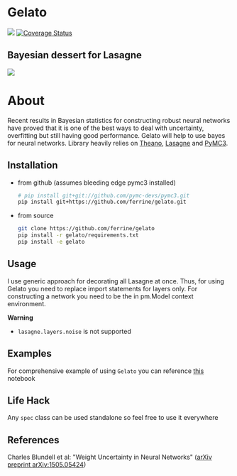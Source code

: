 # Gelato
[![](https://travis-ci.org/ferrine/gelato.svg?branch=master)](https://travis-ci.org/ferrine/gelato)
[![Coverage Status](https://coveralls.io/repos/github/ferrine/gelato/badge.svg?branch=master)](https://coveralls.io/github/ferrine/gelato?branch=master)
## Bayesian dessert for Lasagne

![](img/gelato.jpg)

# About
Recent results in Bayesian statistics for constructing robust neural networks have proved that it is one of the best ways to deal with uncertainty, overfitting but still having good performance. Gelato will help to use bayes for neural networks.
Library heavily relies on [Theano](https://github.com/Theano/Theano), [Lasagne](https://github.com/Lasagne/Lasagne) and [PyMC3](https://github.com/pymc-devs/pymc3).

Installation
------------

* from github (assumes bleeding edge pymc3 installed)
    ```bash
    # pip install git+git://github.com/pymc-devs/pymc3.git
    pip install git+https://github.com/ferrine/gelato.git
    ```
* from source
    ```bash
    git clone https://github.com/ferrine/gelato
    pip install -r gelato/requirements.txt
    pip install -e gelato
    ```

Usage
-----
I use generic approach for decorating all Lasagne at once. Thus, for using Gelato you need to replace import statements for layers only. For constructing a network you need to be the in pm.Model context environment.

**Warning**
 - `lasagne.layers.noise` is not supported

Examples
--------
For comprehensive example of using `Gelato` you can reference [this](https://github.com/ferrine/gelato/blob/master/examples/mnist.ipynb) notebook 

Life Hack
---------
Any `spec` class can be used standalone so feel free to use it everywhere

References
----------
Charles Blundell et al: "Weight Uncertainty in Neural Networks" ([arXiv preprint arXiv:1505.05424](https://arxiv.org/abs/1505.05424))
